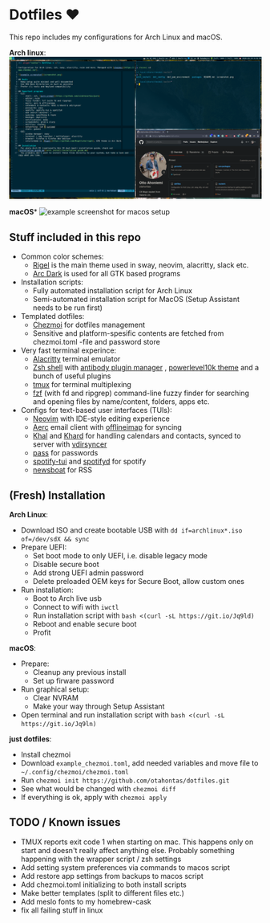 # Dotfiles ❤

This repo includes my configurations for Arch Linux and macOS.

**Arch linux**:
![example screenshot for arch setup](screenshot_arch.png)

**macOS***
![example screenshot for macos setup](screenshot_mac.png)

## Stuff included in this repo

- Common color schemes:
  - [Rigel](https://github.com/Rigellute/rigel) is the main theme used in sway, neovim,
    alacritty, slack etc.
  - [Arc Dark](https://github.com/horst3180/Arc-theme) is used for all GTK based
    programs
- Installation scripts:
  - Fully automated installation script for Arch Linux
  - Semi-automated installation script for MacOS (Setup Assistant needs to be run first)
- Templated dotfiles:
  - [Chezmoi](https://www.chezmoi.io/) for dotfiles management
  - Sensitive and platform-spesific contents are fetched from chezmoi.toml -file and
    password store
- Very fast terminal experince:
  - [Alacritty](https://github.com/alacritty/alacritty) terminal emulator
  - [Zsh shell](https://www.zsh.org/) with [antibody plugin manager](https://getantibody.github.io/)
    , [powerlevel10k theme](https://github.com/romkatv/powerlevel10k) and a bunch of
    useful plugins
  - [tmux](https://github.com/tmux/tmux) for terminal multiplexing
  - [fzf](https://github.com/junegunn/fzf) (with fd and ripgrep) command-line fuzzy
    finder for searching and opening files by name/content, folders, apps etc.
- Configs for text-based user interfaces (TUIs):
  - [Neovim](https://neovim.io/) with IDE-style editing experience
  - [Aerc](https://aerc-mail.org/) email client with [offlineimap](https://www.offlineimap.org/)
    for syncing
  - [Khal](https://github.com/pimutils/khal) and [Khard](https://github.com/scheibler/khard)
    for handling calendars and contacts, synced to server with [vdirsyncer](https://github.com/pimutils/vdirsyncer)
  - [pass](https://www.passwordstore.org/) for passwords
  - [spotify-tui](https://github.com/Rigellute/spotify-tui) and [spotifyd](https://github.com/Spotifyd/spotifyd)
    for spotify
  - [newsboat](https://newsboat.org/) for RSS

## (Fresh) Installation

**Arch Linux**:

- Download ISO and create bootable USB with `dd if=archlinux*.iso of=/dev/sdX && sync`
- Prepare UEFI:
  - Set boot mode to only UEFI, i.e. disable legacy mode
  - Disable secure boot
  - Add strong UEFI admin password
  - Delete preloaded OEM keys for Secure Boot, allow custom ones
- Run installation:
  - Boot to Arch live usb
  - Connect to wifi with `iwctl`
  - Run installation script with `bash <(curl -sL https://git.io/Jq9ld)`
  - Reboot and enable secure boot
  - Profit

**macOS**:

- Prepare:
  - Cleanup any previous install
  - Set up firware password
- Run graphical setup:
  - Clear NVRAM
  - Make your way through Setup Assistant
- Open terminal and run installation script with `bash <(curl -sL https://git.io/Jq9ln)`

**just dotfiles**:

- Install chezmoi
- Download `example_chezmoi.toml`, add needed variables and move file to `~/.config/chezmoi/chezmoi.toml`
- Run `chezmoi init https://github.com/otahontas/dotfiles.git`
- See what would be changed with `chezmoi diff`
- If everything is ok, apply with `chezmoi apply`

## TODO / Known issues

- TMUX reports exit code 1 when starting on mac. This happens only on start and doesn't
  really affect anything else. Probably something happening with the wrapper script /
  zsh settings
- Add setting system preferences via commands to macos script
- Add restore app settings from backups to macos script
- Add chezmoi.toml initializing to both install scripts
- Make better templates (split to different files etc.)
- Add meslo fonts to my homebrew-cask
- fix all failing stuff in linux
